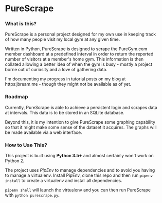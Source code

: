 # PureScrape

### What is this?

PureScrape is a personal project designed for my own use in keeping track of how many people visit my local gym at any given time.

Written in Python, PureScrape is designed to scrape the PureGym.com member dashboard at a predefined interval in order to return the reported number of visitors at a member's home gym. This information is then collated allowing a better idea of when the gym is busy - mostly a project borne out of curiosity and a love of gathering data.

I'm documenting my progress in tutorial posts on my blog at https:jbream.me - though they might not be available as of yet.


### Roadmap

Currently, PureScrape is able to achieve a persistent login and scrapes data at intervals. This data is to be stored in an SQLite database.

Beyond this, it is my intention to give PureScrape some graphing capability so that it might make some sense of the dataset it acquires. The graphs will be made available via a web interface.


### How to Use This?

This project is built using **Python 3.5+** and almost certainly won't work on Python 2.

The project uses *PipEnv* to manage dependencies and to avoid you having to manage a virtualenv. Install PipEnv, clone this repo and then run `pipenv install` to create a virtualenv and install all dependencies.

`pipenv shell` will launch the virtualenv and you can then run PureScrape with `python purescrape.py`.
